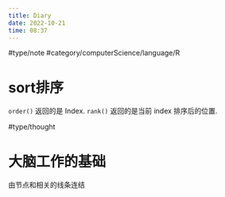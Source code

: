 ```yaml
---
title: Diary
date: 2022-10-21
time: 08:37
---
```



#type/note #category/computerScience/language/R 
# sort排序
`order()` 返回的是 Index.
`rank()` 返回的是当前 index 排序后的位置. 


#type/thought 
# 大脑工作的基础
由节点和相关的线条连结
